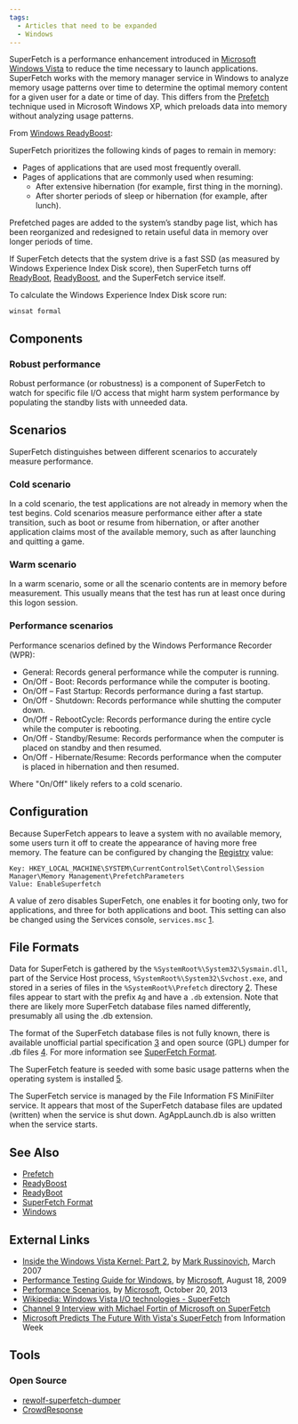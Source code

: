 ```yaml
---
tags:
  - Articles that need to be expanded
  - Windows
---
```

SuperFetch is a performance enhancement introduced in
[Microsoft](microsoft.md) [Windows Vista](windows.md) to
reduce the time necessary to launch applications. SuperFetch works with
the memory manager service in Windows to analyze memory usage patterns
over time to determine the optimal memory content for a given user for a
date or time of day. This differs from the
[Prefetch](prefetch.md) technique used in Microsoft Windows XP,
which preloads data into memory without analyzing usage patterns.

From [Windows ReadyBoost](https://download.microsoft.com/download/3/0/2/3027d574-c433-412a-a8b6-5e0a75d5b237/perfaccel.docx):

SuperFetch prioritizes the following kinds of pages to remain in memory:

- Pages of applications that are used most frequently overall.
- Pages of applications that are commonly used when resuming:
  - After extensive hibernation (for example, first thing in the
    morning).
  - After shorter periods of sleep or hibernation (for example, after
    lunch).

Prefetched pages are added to the system’s standby page list, which has
been reorganized and redesigned to retain useful data in memory over
longer periods of time.

If SuperFetch detects that the system drive is a fast SSD (as measured
by Windows Experience Index Disk score), then SuperFetch turns off
[ReadyBoot](readyboot.md), [ReadyBoost](readyboost.md),
and the SuperFetch service itself.

To calculate the Windows Experience Index Disk score run:

    winsat formal

## Components

### Robust performance

Robust performance (or robustness) is a component of SuperFetch to watch
for specific file I/O access that might harm system performance by
populating the standby lists with unneeded data.

## Scenarios

SuperFetch distinguishes between different scenarios to accurately
measure performance.

### Cold scenario

In a cold scenario, the test applications are not already in memory when
the test begins. Cold scenarios measure performance either after a state
transition, such as boot or resume from hibernation, or after another
application claims most of the available memory, such as after launching
and quitting a game.

### Warm scenario

In a warm scenario, some or all the scenario contents are in memory
before measurement. This usually means that the test has run at least
once during this logon session.

### Performance scenarios

Performance scenarios defined by the Windows Performance Recorder (WPR):

- General: Records general performance while the computer is running.
- On/Off - Boot: Records performance while the computer is booting.
- On/Off – Fast Startup: Records performance during a fast startup.
- On/Off - Shutdown: Records performance while shutting the computer
  down.
- On/Off - RebootCycle: Records performance during the entire cycle
  while the computer is rebooting.
- On/Off - Standby/Resume: Records performance when the computer is
  placed on standby and then resumed.
- On/Off - Hibernate/Resume: Records performance when the computer is
  placed in hibernation and then resumed.

Where "On/Off" likely refers to a cold scenario.

## Configuration

Because SuperFetch appears to leave a system with no available memory, some
users turn it off to create the appearance of having more free memory. The
feature can be configured by changing the [Registry](windows_registry.md) value:

    Key: HKEY_LOCAL_MACHINE\SYSTEM\CurrentControlSet\Control\Session Manager\Memory Management\PrefetchParameters
    Value: EnableSuperfetch

A value of zero disables SuperFetch, one enables it for booting only,
two for applications, and three for both applications and boot. This
setting can also be changed using the Services console, `services.msc`
[1](https://tiredblogger.wordpress.com/2007/03/27/superfetch-not-so-super-for-gaming/).

## File Formats

Data for SuperFetch is gathered by the
`%SystemRoot%\System32\Sysmain.dll`, part of the Service Host process,
`%SystemRoot%\System32\Svchost.exe`, and stored in a series of files in
the `%SystemRoot%\Prefetch` directory
[2](https://learn.microsoft.com/en-us/).
These files appear to start with the prefix `Ag` and have a `.db`
extension. Note that there are likely more SuperFetch database files
named differently, presumably all using the .db extension.

The format of the SuperFetch database files is not fully known, there is
available unofficial partial specification
[3](http://blog.rewolf.pl/blog/?p=214) and open source (GPL) dumper for
.db files [4](https://github.com/rwfpl/rewolf-superfetch-dumper). For
more information see [SuperFetch
Format](windows_superfetch_format.md).

The SuperFetch feature is seeded with some basic usage patterns when the
operating system is installed
[5](https://learn.microsoft.com/en-us/shows/).

The SuperFetch service is managed by the File Information FS MiniFilter
service. It appears that most of the SuperFetch database files are
updated (written) when the service is shut down. AgAppLaunch.db is also
written when the service starts.

## See Also

* [Prefetch](prefetch.md)
* [ReadyBoost](readyboost.md)
* [ReadyBoot](readyboot.md)
* [SuperFetch Format](windows_superfetch_format.md)
* [Windows](windows.md)

## External Links

* [Inside the Windows Vista Kernel: Part 2](https://learn.microsoft.com/en-us/previous-versions/technet-magazine/cc162480(v=msdn.10)),
  by [Mark Russinovich](mark_russinovich.md), March 2007
* [Performance Testing Guide for Windows](http://download.microsoft.com/download/7/E/7/7E7662CF-CBEA-470B-A97E-CE7CE0D98DC2/Win7Perf.docx),
  by [Microsoft](microsoft.md), August 18, 2009 
* [Performance Scenarios](https://learn.microsoft.com/en-us/previous-versions/windows/it-pro/windows-8.1-and-8/hh162965(v=win.10)),
  by [Microsoft](microsoft.md), October 20, 2013
* [Wikipedia: Windows Vista I/O technologies - SuperFetch](https://en.wikipedia.org/wiki/Windows_Vista_I/O_technologies#SuperFetch)
* [Channel 9 Interview with Michael Fortin of Microsoft on SuperFetch](https://learn.microsoft.com/en-us/shows/)
* [Microsoft Predicts The Future With Vista's SuperFetch](http://www.informationweek.com/news/showArticle.jhtml?articleID=196902178)
  from Information Week

## Tools

### Open Source

* [rewolf-superfetch-dumper](https://github.com/rwfpl/rewolf-superfetch-dumper)
* [CrowdResponse](https://www.crowdstrike.com/resources/community-tools/crowdresponse/)
